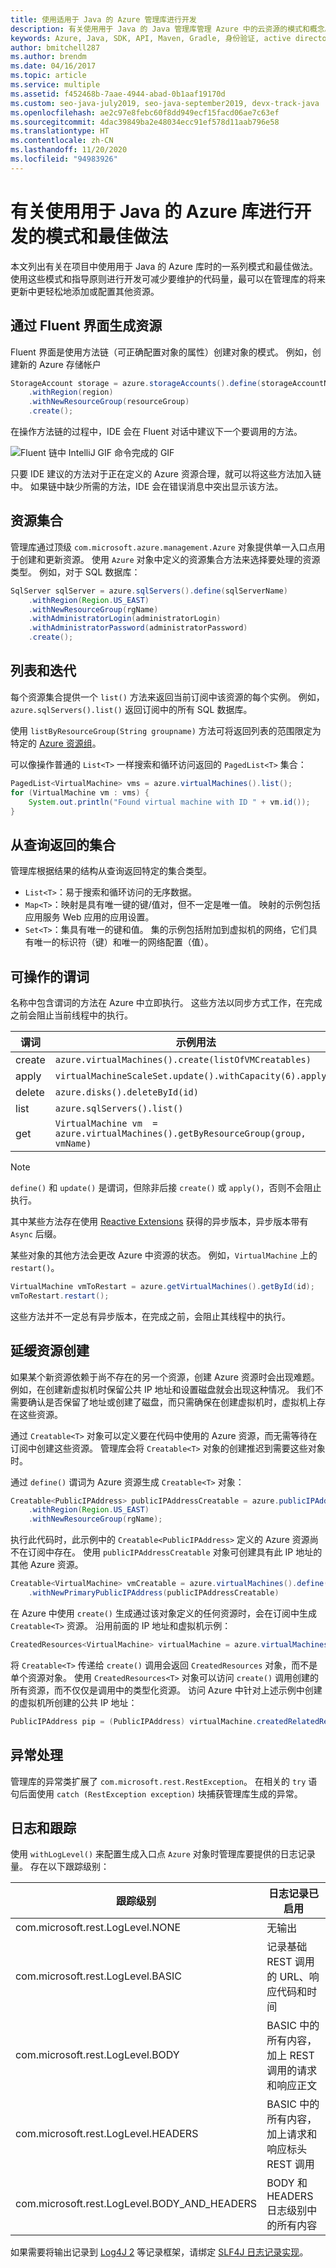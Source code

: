 ```yaml
---
title: 使用适用于 Java 的 Azure 管理库进行开发
description: 有关使用用于 Java 的 Java 管理库管理 Azure 中的云资源的模式和概念。
keywords: Azure, Java, SDK, API, Maven, Gradle, 身份验证, active directory, 服务主体
author: bmitchell287
ms.author: brendm
ms.date: 04/16/2017
ms.topic: article
ms.service: multiple
ms.assetid: f452468b-7aae-4944-abad-0b1aaf19170d
ms.custom: seo-java-july2019, seo-java-september2019, devx-track-java
ms.openlocfilehash: ae2c97e8febc60f8dd949ecf15facd06ae7c63ef
ms.sourcegitcommit: 4dac39849ba2e48034ecc91ef578d11aab796e58
ms.translationtype: HT
ms.contentlocale: zh-CN
ms.lasthandoff: 11/20/2020
ms.locfileid: "94983926"
---
```

# <a name="patterns-and-best-practices-for-development-with-the-azure-libraries-for-java"></a>有关使用用于 Java 的 Azure 库进行开发的模式和最佳做法 

本文列出有关在项目中使用用于 Java 的 Azure 库时的一系列模式和最佳做法。 使用这些模式和指导原则进行开发可减少要维护的代码量，最可以在管理库的将来更新中更轻松地添加或配置其他资源。

## <a name="build-resources-through-a-fluent-interface"></a>通过 Fluent 界面生成资源

Fluent 界面是使用方法链（可正确配置对象的属性）创建对象的模式。 例如，创建新的 Azure 存储帐户

```java
StorageAccount storage = azure.storageAccounts().define(storageAccountName)
    .withRegion(region)
    .withNewResourceGroup(resourceGroup)
    .create();
```

在操作方法链的过程中，IDE 会在 Fluent 对话中建议下一个要调用的方法。   

![Fluent 链中 IntelliJ GIF 命令完成的 GIF](media/intellij-fluent-method-chain.gif)

只要 IDE 建议的方法对于正在定义的 Azure 资源合理，就可以将这些方法加入链中。 如果链中缺少所需的方法，IDE 会在错误消息中突出显示该方法。

## <a name="resource-collections"></a>资源集合

管理库通过顶级 `com.microsoft.azure.management.Azure` 对象提供单一入口点用于创建和更新资源。 使用 `Azure` 对象中定义的资源集合方法来选择要处理的资源类型。 例如，对于 SQL 数据库：

```java
SqlServer sqlServer = azure.sqlServers().define(sqlServerName)
    .withRegion(Region.US_EAST)
    .withNewResourceGroup(rgName)
    .withAdministratorLogin(administratorLogin)
    .withAdministratorPassword(administratorPassword)
    .create();
```

## <a name="lists-and-iterations"></a>列表和迭代

每个资源集合提供一个 `list()` 方法来返回当前订阅中该资源的每个实例。 例如，`azure.sqlServers().list()` 返回订阅中的所有 SQL 数据库。

使用 `listByResourceGroup(String groupname)` 方法可将返回列表的范围限定为特定的 [Azure 资源组](/azure/azure-resource-manager/resource-group-overview#resource-groups)。  

可以像操作普通的 `List<T>` 一样搜索和循环访问返回的 `PagedList<T>` 集合：

```java
PagedList<VirtualMachine> vms = azure.virtualMachines().list();
for (VirtualMachine vm : vms) {
    System.out.println("Found virtual machine with ID " + vm.id());
}
```   

## <a name="collections-returned-from-queries"></a>从查询返回的集合

管理库根据结果的结构从查询返回特定的集合类型。

- `List<T>`：易于搜索和循环访问的无序数据。
- `Map<T>`：映射是具有唯一键的键/值对，但不一定是唯一值。 映射的示例包括应用服务 Web 应用的应用设置。
- `Set<T>`：集具有唯一的键和值。 集的示例包括附加到虚拟机的网络，它们具有唯一的标识符（键）和唯一的网络配置（值）。

## <a name="actionable-verbs"></a>可操作的谓词

名称中包含谓词的方法在 Azure 中立即执行。 这些方法以同步方式工作，在完成之前会阻止当前线程中的执行。 

| 谓词   |  示例用法 |
|--------|---------------|
| create | `azure.virtualMachines().create(listOfVMCreatables)` |
| apply  | `virtualMachineScaleSet.update().withCapacity(6).apply()` |
| delete | `azure.disks().deleteById(id)` | 
| list   | `azure.sqlServers().list()` | 
| get    | `VirtualMachine vm  = azure.virtualMachines().getByResourceGroup(group, vmName)` |

>[!NOTE]
> `define()` 和 `update()` 是谓词，但除非后接 `create()` 或 `apply()`，否则不会阻止执行。
 
其中某些方法存在使用 [Reactive Extensions](https://github.com/ReactiveX/RxJava) 获得的异步版本，异步版本带有 `Async` 后缀。 

某些对象的其他方法会更改 Azure 中资源的状态。 例如，`VirtualMachine` 上的 `restart()`。

```java
VirtualMachine vmToRestart = azure.getVirtualMachines().getById(id);
vmToRestart.restart();
```
这些方法并不一定总有异步版本，在完成之前，会阻止其线程中的执行。

<a name="Creatables"></a>

## <a name="lazy-resource-creation"></a>延缓资源创建

如果某个新资源依赖于尚不存在的另一个资源，创建 Azure 资源时会出现难题。 例如，在创建新虚拟机时保留公共 IP 地址和设置磁盘就会出现这种情况。 我们不需要确认是否保留了地址或创建了磁盘，而只需确保在创建虚拟机时，虚拟机上存在这些资源。

通过 `Creatable<T>` 对象可以定义要在代码中使用的 Azure 资源，而无需等待在订阅中创建这些资源。 管理库会将 `Creatable<T>` 对象的创建推迟到需要这些对象时。

通过 `define()` 谓词为 Azure 资源生成 `Creatable<T>` 对象：

```java
Creatable<PublicIPAddress> publicIPAddressCreatable = azure.publicIPAddresses().define(publicIPAddressName)
    .withRegion(Region.US_EAST)
    .withNewResourceGroup(rgName);
```

执行此代码时，此示例中的 `Creatable<PublicIPAddress>` 定义的 Azure 资源尚不在订阅中存在。  使用 `publicIPAddressCreatable` 对象可创建具有此 IP 地址的其他 Azure 资源。 

```java
Creatable<VirtualMachine> vmCreatable = azure.virtualMachines().define("creatableVM")
    .withNewPrimaryPublicIPAddress(publicIPAddressCreatable)
```

在 Azure 中使用 `create()` 生成通过该对象定义的任何资源时，会在订阅中生成 `Creatable<T>` 资源。 沿用前面的 IP 地址和虚拟机示例：

```java
CreatedResources<VirtualMachine> virtualMachine = azure.virtualMachines().create(vmCreatable);
```

将 `Creatable<T>` 传递给 `create()` 调用会返回 `CreatedResources` 对象，而不是单个资源对象。  使用 `CreatedResources<T>` 对象可以访问 `create()` 调用创建的所有资源，而不仅仅是调用中的类型化资源。 访问 Azure 中针对上述示例中创建的虚拟机所创建的公共 IP 地址：

```java
PublicIPAddress pip = (PublicIPAddress) virtualMachine.createdRelatedResource(publicIPAddressCreatable.key());
```    

## <a name="exception-handling"></a>异常处理

管理库的异常类扩展了 `com.microsoft.rest.RestException`。 在相关的 `try` 语句后面使用 `catch (RestException exception)` 块捕获管理库生成的异常。

## <a name="logs-and-trace"></a>日志和跟踪

使用 `withLogLevel()` 来配置生成入口点 `Azure` 对象时管理库要提供的日志记录量。 存在以下跟踪级别：

| 跟踪级别 | 日志记录已启用 
| ------------ | ---------------
| com.microsoft.rest.LogLevel.NONE | 无输出
| com.microsoft.rest.LogLevel.BASIC | 记录基础 REST 调用的 URL、响应代码和时间
| com.microsoft.rest.LogLevel.BODY | BASIC 中的所有内容，加上 REST 调用的请求和响应正文
| com.microsoft.rest.LogLevel.HEADERS | BASIC 中的所有内容，加上请求和响应标头 REST 调用
| com.microsoft.rest.LogLevel.BODY_AND_HEADERS | BODY 和 HEADERS 日志级别中的所有内容

如果需要将输出记录到 [Log4J 2](https://logging.apache.org/log4j/2.x/) 等记录框架，请绑定 [SLF4J 日志记录实现](https://www.slf4j.org/manual.html)。
